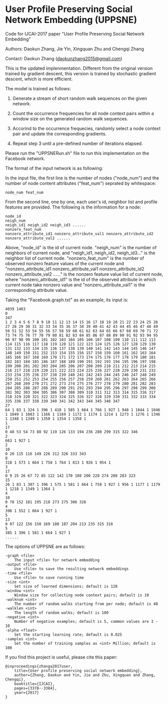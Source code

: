 # User Profile Preserving Social Network Embedding (UPPSNE)

Code for IJCAI-2017 paper "User Profile Preserving Social Network Embedding"

Authors: Daokun Zhang, Jie Yin, Xingquan Zhu and Chengqi Zhang

Contact: Daokun Zhang (daokunzhang2015@gmail.com)

This is the updated implenmentation. Different from the original version trained by gradient descent, this version is trained by stochastic gradient descent, which is more efficient.

The model is trained as follows:

1. Generate a stream of short random walk sequences on the given network.

2. Count the occurrence frequencies for all node context pairs within a window size on the generated random walk sequences.

3. Accorind to the occurrence frequecies, randomly select a node context pair and update the corresponding gradients.

4. Repeat step 3 until a pre-defined number of iterations elapsed.

Please run the "UPPSNERun.sh" file to run this implementation on the Facebook network.

The format of the input network is as following:

In the input file, the first line is the number of nodes ("node_num") and the number of node content attributes ("feat_num") seprated by whitespace:

    node_num feat_num

From the second line, one by one, each user's id, neighbor list and profile features are provided. The following is the information for a node:

    node_id
    neigh_num
    neigh_id1 neigh_id2 neigh_id3 ......
    nonzero_feat_num
    nonzero_attribute_id1 nonzero_attribute_val1 nonzero_attribute_id2 nonzero_attribute_val2 ......

Above, "node_id" is the id of current node. "neigh_num" is the number of neighbors of current node, and "neigh_id1, neigh_id2, neigh_id3..." is the neighbor list of current node. "nonzero_feat_num" is the number of observed nonzero feature values of the current node and "nonzero_attribute_id1 nonzero_attribute_val1 nonzero_attribute_id2 nonzero_attribute_val2 ......" is the nonzero feature value list of current node, where "nonzero_attribute_id1" is the id of the observed attribute in which current node take nonzero value and "nonzero_attribute_val1" is the corresponding attribute value.

Taking the "Facebook.graph.txt" as an example, its input is:

	4039 1403
	0
	347
	1 2 3 4 5 6 7 8 9 10 11 12 13 14 15 16 17 18 19 20 21 22 23 24 25 26 27 28 29 30 31 32 33 34 35 36 37 38 39 40 41 42 43 44 45 46 47 48 49 50 51 52 53 54 55 56 57 58 59 60 61 62 63 64 65 66 67 68 69 70 71 72 73 74 75 76 77 78 79 80 81 82 83 84 85 86 87 88 89 90 91 92 93 94 95 96 97 98 99 100 101 102 103 104 105 106 107 108 109 110 111 112 113 114 115 116 117 118 119 120 121 122 123 124 125 126 127 128 129 130 131 132 133 134 135 136 137 138 139 140 141 142 143 144 145 146 147 148 149 150 151 152 153 154 155 156 157 158 159 160 161 162 163 164 165 166 167 168 169 170 171 172 173 174 175 176 177 178 179 180 181 182 183 184 185 186 187 188 189 190 191 192 193 194 195 196 197 198 199 200 201 202 203 204 205 206 207 208 209 210 211 212 213 214 215 216 217 218 219 220 221 222 223 224 225 226 227 228 229 230 231 232 233 234 235 236 237 238 239 240 241 242 243 244 245 246 247 248 249 250 251 252 253 254 255 256 257 258 259 260 261 262 263 264 265 266 267 268 269 270 271 272 273 274 275 276 277 278 279 280 281 282 283 284 285 286 287 288 289 290 291 292 293 294 295 296 297 298 299 300 301 302 303 304 305 306 307 308 309 310 311 312 313 314 315 316 317 318 319 320 321 322 323 324 325 326 327 328 329 330 331 332 333 334 335 336 337 338 339 340 341 342 343 344 345 346 347
	27
	64 1 83 1 324 1 396 1 418 1 585 1 664 1 766 1 927 1 948 1 1044 1 1046 1 1049 1 1083 1 1166 1 1169 1 1172 1 1174 1 1214 1 1273 1 1276 1 1346 1 1348 1 1349 1 1350 1 1354 1 1358 1
	1
	17
	0 48 53 54 73 88 92 119 126 133 194 236 280 299 315 322 346
	2
	663 1 927 1
	2
	10
	0 20 115 116 149 226 312 326 333 343
	8
	318 1 573 1 664 1 758 1 764 1 813 1 926 1 954 1
	3
	17
	0 9 25 26 67 72 85 122 142 170 188 200 228 274 280 283 323
	15
	26 1 83 1 307 1 396 1 575 1 581 1 664 1 758 1 927 1 956 1 1177 1 1179 1 1218 1 1349 1 1364 1
	4
	10
	0 78 152 181 195 218 273 275 306 328
	4
	396 1 552 1 664 1 927 1
	5
	13
	0 87 122 156 158 169 180 187 204 213 235 315 316
	5
	385 1 396 1 581 1 664 1 927 1
	......

The options of UPPSNE are as follows:

	-graph <file>
		The input <file> for network embedding
	-output <file>
		Use <file> to save the resulting network embeddings
	-time <file>
		Use <file> to save running time
	-size <int>
		Set size of learned dimensions; default is 128
	-window <int>
		Window size for collecting node context pairs; default is 10
	-walknum <int>
		The number of random walks starting from per node; default is 40
	-walklen <int>
		The length of random walks; default is 100
	-negative <int>
		Number of negative examples; default is 5, common values are 3 - 10
	-alpha <float>
		Set the starting learning rate; default is 0.025
	-samples <int>
		Set the number of training samples as <int> Million; default is 100

If you find this project is useful, please cite this paper:

	@inproceedings{zhanga2017user,
  	    title={User profile preserving social network embedding},
  	    author={Zhang, Daokun and Yin, Jie and Zhu, Xingquan and Zhang, Chengqi},
  	    booktitle={IJCAI},
  	    pages={3378--3384},
  	    year={2017}
	}


